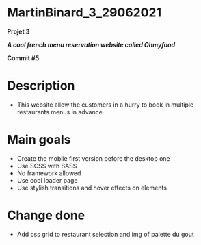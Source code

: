 # MartinBinard_3_29062021
**Projet 3**

***A cool french menu reservation website called Ohmyfood***

**Commit #5**

# Description

* This website allow the customers in a hurry to book in multiple restaurants menus in advance

# Main goals

* Create the mobile first version before the desktop one
* Use SCSS with SASS
* No framework allowed
* Use cool loader page
* Use stylish transitions and hover effects on elements

# Change done

* Add css grid to restaurant selection and img of palette du gout